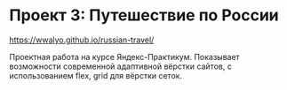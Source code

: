 # Проект 3: Путешествие по России

https://wwalyo.github.io/russian-travel/

Проектная работа на курсе Яндекс-Практикум. Показывает возможности современной адаптивной вёрстки сайтов, с использованием flex, grid для вёрстки сеток.
